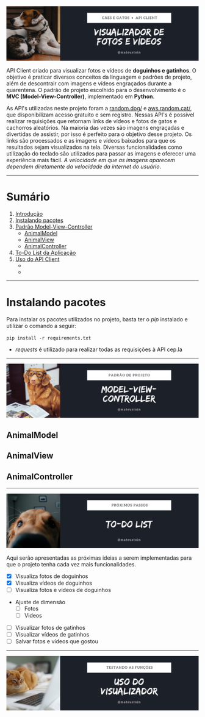 <img id="introducao" src="img/1.png" style="height:300px, ">

<!--- # Requisição de CEP, Rua, Cidade e Estados --->

<p>
    API Client criado para visualizar fotos e vídeos de <b>doguinhos e gatinhos</b>. O objetivo é praticar diversos conceitos da linguagem e padrões de projeto, além de descontrair com imagens e vídeos engraçados durante a quarentena. O padrão de projeto escolhido para o desenvolvimento é o <b>MVC (Model-View-Controller)</b>, implementado em <b>Python</b>.
</p>

<p>
    As API's utilizadas neste projeto foram a <a href="https://random.dog/">random.dog/</a> e <a href="https://aws.random.cat/">aws.random.cat/</a>, que disponibilizam acesso gratuito e sem registro. Nessas API's é possível realizar requisições que retornam links de vídeos e fotos de gatos e cachorros aleatórios. Na maioria das vezes são imagens engraçadas e divertidas de assistir, por isso é perfeito para o objetivo desse projeto. Os links são processados e as imagens e vídeos baixados para que os resultados sejam visualizados na tela. Diversas funcionalidades como utilização do teclado são utilizados para passar as imagens e oferecer uma experiência mais fácil. <i>A velocidade em que as imagens aparecem dependem diretamente da velocidade da internet do usuário</i>.
</p>

---

# Sumário
1. [Introdução](#introducao) 
1. [Instalando pacotes](#instalacao)
2. [Padrão Model-View-Controller](#mvc)
    - [AnimalModel](#animalmodel)
    - [AnimalView](#animalview)
    - [AnimalController](#animalcontroller)
3. [To-Do List da Aplicação](#todo-list)
4. [Uso do API Client](#usage)
    - [](#)
    - [](#)

---

# Instalando pacotes <a id="instalacao"></a>

Para instalar os pacotes utilizados no projeto, basta ter o <i>pip</i> instalado e utilizar o comando a seguir:

`pip install -r requirements.txt`

- *requests* é utilizado para realizar todas as requisições à API cep.la
<!--
- *rich* é utilizado para formatar os resultados, implementados em CepView para a visualização do usuário
-->
---

<img id="mvc" src="img/2.png" style="height:300px, ">

## AnimalModel <a id="animalmodel"></a>
<!--
<p>
    A implementação do <i>CepModel</i> consiste em realizar as requisições para a API, além de tratar os dados inseridos pelo usuário e retornar os dados de resposta da API, de uma maneira que possa ser utilizada por outras estruturas. Além disso, lança <i>exceções</i> para diversos problemas que podem ocorrer no processo, seja pelo usuário ou pela API.
</p>
-->
## AnimalView <a id="animalview"></a>
<!--
<p>
    A implementação do <i>CepView</i> consiste apenas em organizar a visualização dos dados retornados pelo <i>CepModel</i>. A visualização deve ser feita de forma clara para o usuário, a fim de oferecer uma experiência boa para quem utiliza. No momento é feita através de prints no terminal, porém a forma como o projeto está organizado permite que, caso o projeto escale e seja feita uma interface gráfica, por exemplo, os únicos métodos que deveriam ser modificadas seriam as de <i>CepView</i>. 
</p>
-->
## AnimalController <a id="animalcontroller"></a>
<!--
<p>
    A implementação do <i>CepControl</i> é feita para que o usuário tenha acesso aos métodos para o uso da API como um cliente. Estes métodos coletam os dados necessários do usuário, invoca o <i>model</i> para tratá-los e organizar os dados, depois utiliza esses resultados para invocar o <i>view</i> e exibir os dados para o usuário. Essa orquestração é feita apenas pelo <i>controller</i>, ao qual o usuário tem contato. Nele também são feitos os tratamentos de exceção, simplificando ainda mais o retorno para o usuário verificar e realizar ações a respeito.
</p>
-->
---

<img id="todo-list" src="img/3.png" style="height:300px, ">

<p>
    Aqui serão apresentadas as próximas ideias a serem implementadas para que o projeto tenha cada vez mais funcionalidades.
</p>

- [x] Visualiza fotos de doguinhos
- [x] Visualiza vídeos de doguinhos
- [ ] Visualiza fotos e vídeos de doguinhos
- Ajuste de dimensão
    - [ ] Fotos
    - [ ] Videos
- [ ] Visualizar fotos de gatinhos
- [ ] Visualizar vídeos de gatinhos
- [ ] Salvar fotos e vídeos que gostou

---

<img id="usage" src="img/4.png" style="height:300px, ">
<!--

## 1. Procura informações de endereço através de um CEP <a id="cep"></a>

> main.py

```python
from CepControl import CepControl

if __name__ == '__main__':
    control = CepControl()
    control.search_by_cep(input('Insira um CEP válido: '))
```
> TERMINAL

<img src="img/out_cep.png" style="height:300px, ">

## 2. Procura nomes dos bairros de cidades <a id="bairro"></a>

> main.py

```python
from CepControl import CepControl

if __name__ == '__main__':
    control = CepControl()
    control.search_by_neighborhood(uf='pe', city='recife')
```

> TERMINAL (apenas parte da saída na imagem)

<img src="img/bairro.png" style="height:300px, ">
-->